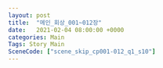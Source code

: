 ```yaml
---
layout: post
title:  "메인_회상_001~012장"
date:   2021-02-04 08:00:00 +0000
categories: Main
Tags: Story Main
SceneCode: ["scene_skip_cp001-012_q1_s10"]
---
```

